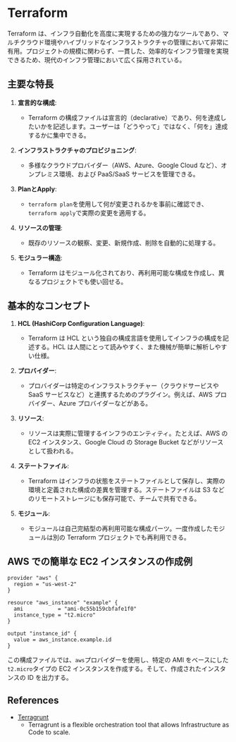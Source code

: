 # Terraform

Terraform は、インフラ自動化を高度に実現するための強力なツールであり、マルチクラウド環境やハイブリッドなインフラストラクチャの管理において非常に有用。プロジェクトの規模に関わらず、一貫した、効率的なインフラ管理を実現できるため、現代のインフラ管理において広く採用されている。

## 主要な特長

1. **宣言的な構成**:

   - Terraform の構成ファイルは宣言的（declarative）であり、何を達成したいかを記述します。ユーザーは「どうやって」ではなく、「何を」達成するかに集中できる。

2. **インフラストラクチャのプロビジョニング**:

   - 多様なクラウドプロバイダー（AWS、Azure、Google Cloud など）、オンプレミス環境、および PaaS/SaaS サービスを管理できる。

3. **PlanとApply**:

   - `terraform plan`を使用して何が変更されるかを事前に確認でき、`terraform apply`で実際の変更を適用する。

4. **リソースの管理**:

   - 既存のリソースの観察、変更、新規作成、削除を自動的に処理する。

5. **モジュラー構造**:
   - Terraform はモジュール化されており、再利用可能な構成を作成し、異なるプロジェクトでも使い回せる。

## 基本的なコンセプト

1. **HCL (HashiCorp Configuration Language)**:

   - Terraform は HCL という独自の構成言語を使用してインフラの構成を記述する。HCL は人間にとって読みやすく、また機械が簡単に解析しやすい仕様。

2. **プロバイダー**:

   - プロバイダーは特定のインフラストラクチャー（クラウドサービスや SaaS サービスなど）と連携するためのプラグイン。例えば、AWS プロバイダー、Azure プロバイダーなどがある。

3. **リソース**:

   - リソースは実際に管理するインフラのエンティティ。たとえば、AWS の EC2 インスタンス、Google Cloud の Storage Bucket などがリソースとして扱われる。

4. **ステートファイル**:

   - Terraform はインフラの状態をステートファイルとして保存し、実際の環境と定義された構成の差異を管理する。ステートファイルは S3 などのリモートストレージにも保存可能で、チームで共有できる。

5. **モジュール**:
   - モジュールは自己完結型の再利用可能な構成パーツ。一度作成したモジュールは別の Terraform プロジェクトでも再利用できる。

## AWS での簡単な EC2 インスタンスの作成例

```hcl
provider "aws" {
  region = "us-west-2"
}

resource "aws_instance" "example" {
  ami           = "ami-0c55b159cbfafe1f0"
  instance_type = "t2.micro"
}

output "instance_id" {
  value = aws_instance.example.id
}
```

この構成ファイルでは、`aws`プロバイダーを使用し、特定の AMI をベースにした`t2.micro`タイプの EC2 インスタンスを作成する。そして、作成されたインスタンスの ID を出力する。

## References

- [Terragrunt](https://terragrunt.gruntwork.io/)
  - Terragrunt is a flexible orchestration tool that allows Infrastructure as Code to scale.
